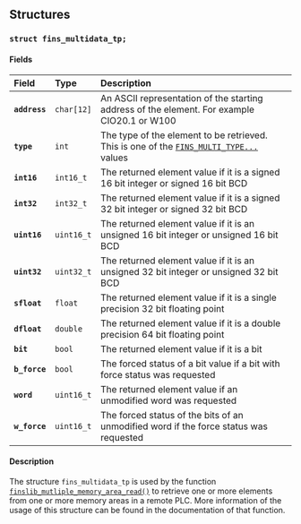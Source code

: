 ## Structures

### `struct fins_multidata_tp;`

#### Fields

| Field | Type | Description |
| :--- | :--- | :--- |
|**`address`**|`char[12]`|An ASCII representation of the starting address of the element. For example CIO20.1 or W100|
|**`type`**|`int`|The type of the element to be retrieved. This is one of the [`FINS_MULTI_TYPE...`](FINS_MULTI_TYPE.md) values|
|**`int16`**|`int16_t`|The returned element value if it is a signed 16 bit integer or signed 16 bit BCD|
|**`int32`**|`int32_t`|The returned element value if it is a signed 32 bit integer or signed 32 bit BCD|
|**`uint16`**|`uint16_t`|The returned element value if it is an unsigned 16 bit integer or unsigned 16 bit BCD|
|**`uint32`**|`uint32_t`|The returned element value if it is an unsigned 32 bit integer or unsigned 32 bit BCD|
|**`sfloat`**|`float`|The returned element value if it is a single precision 32 bit floating point|
|**`dfloat`**|`double`|The returned element value if it is a double precision 64 bit floating point|
|**`bit`**|`bool`|The returned element value if it is a bit|
|**`b_force`**|`bool`|The forced status of a bit value if a bit with force status was requested|
|**`word`**|`uint16_t`|The returned element value if an unmodified word was requested|
|**`w_force`**|`uint16_t`|The forced status of the bits of an unmodified word if the force status was requested|

#### Description

The structure `fins_multidata_tp` is used by the function [`finslib_mutliple_memory_area_read()`](finslib_multiple_memory_area_read.md)
to retrieve one or more elements from one or more memory areas in a remote PLC. More information of the usage of
this structure can be found in the documentation of that function.
